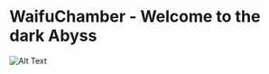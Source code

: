 # WaifuChamber - Welcome to the dark Abyss

![Alt Text](https://media.giphy.com/media/t7MWRoExDRF72/giphy.gif)
